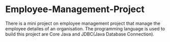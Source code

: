 # Employee-Management-Project
There is a mini project on employee management project that manage the employee detailes of an organisation.
The programming language is used to build this project are Core Java and JDBC(Java Database Connection).
